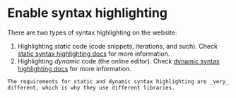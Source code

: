 # Enable syntax highlighting

There are two types of syntax highlighting on the website:

1. Highlighting _static_ code (code snippets, iterations, and such).
   Check [static syntax highlighting docs](/docs/building/tracks/new/enable-syntax-highlighting/static) for more information.
2. Highlighting _dynamic_ code (the online editor).
   Check [dynamic syntax highlighting docs](/docs/building/tracks/new/enable-syntax-highlighting/dynamic) for more information.

```exercism/note
The requirements for static and dynamic syntax highlighting are _very_ different, which is why they use different libraries.
```
